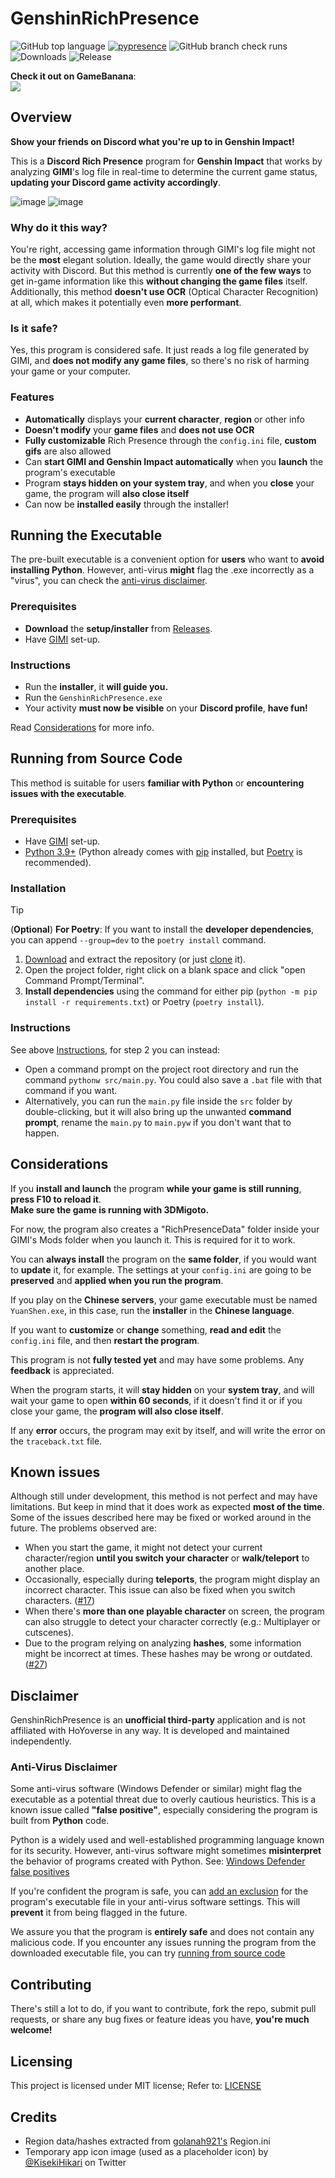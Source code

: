 # GenshinRichPresence

![GitHub top language](https://img.shields.io/github/languages/top/Artprozew/GenshinRichPresence?style=for-the-badge)
[![pypresence](https://img.shields.io/badge/using-pypresence-00bb88.svg?style=for-the-badge&logo=discord&logoWidth=20)](https://github.com/qwertyquerty/pypresence)
![GitHub branch check runs](https://img.shields.io/github/check-runs/Artprozew/GenshinRichPresence/master?style=for-the-badge)
![Downloads](https://img.shields.io/github/downloads/Artprozew/GenshinRichPresence/total?style=for-the-badge)
![Release](https://img.shields.io/github/v/release/Artprozew/GenshinRichPresence?style=for-the-badge)

**Check it out on GameBanana**:
</br>
<a href="https://gamebanana.com/tools/17445"><img src="https://gamebanana.com/tools/embeddables/17445?type=medium"/></a>

## Overview

**Show your friends on Discord what you're up to in Genshin Impact!**

This is a **Discord Rich Presence** program for **Genshin Impact** that works by analyzing **GIMI**'s log file in real-time to determine the current game status, **updating your Discord game activity accordingly**.

![image][example1]
![image][example2]

### Why do it this way?

You're right, accessing game information through GIMI's log file might not be the **most** elegant solution. Ideally, the game would directly share your activity with Discord.
But this method is currently **one of the few ways** to get in-game information like this **without changing the game files** itself. Additionally, this method **doesn't use OCR** (Optical Character Recognition) at all, which makes it potentially even **more performant**.

### Is it safe?

Yes, this program is considered safe. It just reads a log file generated by GIMI, and **does not modify any game files**, so there's no risk of harming your game or your computer.

### Features
- **Automatically** displays your **current character**, **region** or other info
- **Doesn't modify** your **game files** and **does not use OCR**
- **Fully customizable** Rich Presence through the `config.ini` file, **custom gifs** are also allowed
- Can **start GIMI and Genshin Impact automatically** when you **launch** the program's executable
- Program **stays hidden on your system tray**, and when you **close** your game, the program will **also close itself**
- Can now be **installed easily** through the installer!

## Running the Executable

The pre-built executable is a convenient option for **users** who want to **avoid installing Python**.
However, anti-virus **might** flag the .exe incorrectly as a "virus", you can check the [anti-virus disclaimer](#anti-virus-disclaimer).

### Prerequisites

- **Download** the **setup/installer** from [Releases][releases].
- Have [GIMI][GIMI] set-up.

### Instructions

- Run the **installer**, it **will guide you.**
- Run the `GenshinRichPresence.exe`
- Your activity **must now be visible** on your **Discord profile**, **have fun!**

Read [Considerations](#considerations) for more info.

## Running from Source Code

This method is suitable for users **familiar with Python** or **encountering issues with the executable**.

### Prerequisites

- Have [GIMI][GIMI] set-up.
- [Python 3.9+][Python] (Python already comes with [pip][pip] installed, but [Poetry][Poetry] is recommended).

### Installation

> [!TIP]
> (**Optional**) **For Poetry**: If you want to install the **developer dependencies**, you can append `--group=dev` to the `poetry install` command.

1. [Download][GH Download] and extract the repository (or just [clone][GH Clone] it).
2. Open the project folder, right click on a blank space and click "open Command Prompt/Terminal".
3. **Install dependencies** using the command for either pip (`python -m pip install -r requirements.txt`) or Poetry (`poetry install`).

### Instructions

See above [Instructions](#instructions), for step 2 you can instead:
- Open a command prompt on the project root directory and run the command `pythonw src/main.py`. You could also save a `.bat` file with that command if you want.
- Alternatively, you can run the `main.py` file inside the `src` folder by double-clicking, but it will also bring up the unwanted **command prompt**, rename the `main.py` to `main.pyw` if you don't want that to happen.

## Considerations

If you **install and launch** the program **while your game is still running**, **press F10 to reload it**.
</br>
**Make sure the game is running with 3DMigoto.**

For now, the program also creates a "RichPresenceData" folder inside your GIMI's Mods folder when you launch it. This is required for it to work.

You can **always install** the program on the **same folder**, if you would want to **update** it, for example. The settings at your `config.ini` are going to be **preserved** and **applied when you run the program**.

If you play on the **Chinese servers**, your game executable must be named `YuanShen.exe`, in this case, run the **installer** in the **Chinese language**.

If you want to **customize** or **change** something, **read and edit** the `config.ini` file, and then **restart the program**.

This program is not **fully tested yet** and may have some problems. Any **feedback** is appreciated.

When the program starts, it will **stay hidden** on your **system tray**, and will wait your game to open **within 60 seconds**, if it doesn't find it or if you close your game, the **program will also close itself**.

If any **error** occurs, the program may exit by itself, and will write the error on the `traceback.txt` file.

## Known issues

Although still under development, this method is not perfect and may have limitations. But keep in mind that it does work as expected **most of the time**.
Some of the issues described here may be fixed or worked around in the future. The problems observed are:

- When you start the game, it might not detect your current character/region **until you switch your character** or **walk/teleport** to another place.
- Occasionally, especially during **teleports**, the program might display an incorrect character. This issue can also be fixed when you switch characters. ([#17][#17])
- When there's **more than one playable character** on screen, the program can also struggle to detect your character correctly (e.g.: Multiplayer or cutscenes).
- Due to the program relying on analyzing **hashes**, some information might be incorrect at times. These hashes may be wrong or outdated. ([#27][#27])

## Disclaimer

GenshinRichPresence is an **unofficial third-party** application and is not affiliated with HoYoverse in any way. It is developed and maintained independently.

### Anti-Virus Disclaimer

Some anti-virus software (Windows Defender or similar) might flag the executable as a potential threat due to overly cautious heuristics. This is a known issue called **"false positive"**, especially considering the program is built from **Python** code.

Python is a widely used and well-established programming language known for its security. However, anti-virus software might sometimes **misinterpret** the behavior of programs created with Python. See: [Windows Defender false positives][Windows Defender]

If you're confident the program is safe, you can [add an exclusion][WinDefender Exclusion] for the program's executable file in your anti-virus software settings. This will **prevent** it from being flagged in the future.

We assure you that the program is **entirely safe** and does not contain any malicious code. If you encounter any issues running the program from the downloaded executable file, you can try [running from source code](#running-from-source-code)

## Contributing

There's still a lot to do, if you want to contribute, fork the repo, submit pull requests, or share any bug fixes or feature ideas you have, **you're much welcome!**

## Licensing

This project is licensed under MIT license; Refer to: [LICENSE][LICENSE]

## Credits

- Region data/hashes extracted from [golanah921's][golanah921] Region.ini
- Temporary app icon image (used as a placeholder icon) by [@KisekiHikari][KisekiHikari] on Twitter

[example1]: https://github.com/Artprozew/GenshinRichPresence/assets/33605982/08c95c5a-fb3f-44b1-9b19-f5dadb1e7bbb
[example2]: https://github.com/Artprozew/GenshinRichPresence/assets/33605982/dd0f965b-8c63-4210-a9c0-74097e68c612

[releases]: https://github.com/Artprozew/GenshinRichPresence/releases
[Virus Total]: https://www.virustotal.com/gui/file/c7d8a13a40c789618c9fe1dbb0bd25b6f46b66be19fc37b1b48dcb64beb496c7

[GIMI]: https://github.com/SilentNightSound/GI-Model-Importer
[Region.ini]: https://github.com/leotorrez/LeoTools/blob/main/releases/Region.ini
[Python]: https://www.python.org/downloads/release/python-3123
[pip]: https://pip.pypa.io/en/stable/installation/
[Poetry]: https://python-poetry.org/docs/#installing-with-the-official-installer
[GH Download]: https://docs.github.com/en/repositories/working-with-files/using-files/downloading-source-code-archives
[GH Clone]: https://docs.github.com/pt/repositories/creating-and-managing-repositories/cloning-a-repository?platform=windows

[golanah921]: https://gamebanana.com/tools/15459
[KisekiHikari]: https://x.com/KisekiHikari

[#17]: https://github.com/Artprozew/GenshinRichPresence/issues/17
[#27]: https://github.com/Artprozew/GenshinRichPresence/issues/27

[Windows Defender]: https://www.reddit.com/r/techsupport/comments/of8vph/windows_defender_identified_my_own_program_as/
[WinDefender Exclusion]: https://support.microsoft.com/en-us/windows/add-an-exclusion-to-windows-security-811816c0-4dfd-af4a-47e4-c301afe13b26

[LICENSE]: https://github.com/Artprozew/GenshinRichPresence/blob/master/LICENSE
